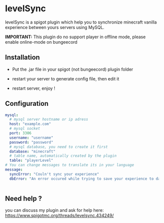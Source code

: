 # levelSync

levelSync is a spigot plugin which help you to synchronize minecraft vanilla experience between yours servers using MySQL.

__IMPORTANT:__ This plugin do no support player in offline mode, please enable online-mode on bungeecord

## Installation

- Put the .jar file in your spigot (not bungeecord) plugin folder

- restart your server to generate config file, then edit it

- restart server, enjoy !

## Configuration


```YAML
mysql:
  # mysql server hostname or ip adress
  host: "example.com"
  # mysql socket
  port: 3306
  username: "username"
  password: "password"
  # mysql database, you need to create it first
  database: "minecraft"
  # table name, automatically created by the plugin
  table: "playerLevel"
# You can change messages to translate its in your language
message:
  syncError: "Couln't sync your experience"
  dbError: "An error occured while trying to save your experience to database"
  
```

## Need help ?

you can discuss my plugin and ask for help here: 
https://www.spigotmc.org/threads/levelsync.434249/
